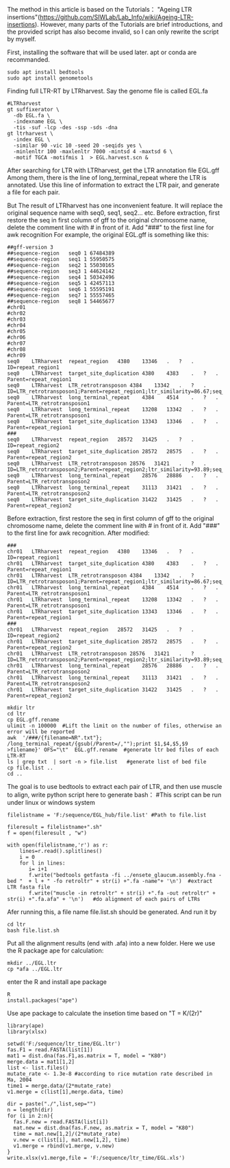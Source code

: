 The method in this article is based on the Tutorials： "Ageing LTR insertions"(https://github.com/SIWLab/Lab_Info/wiki/Ageing-LTR-insertions). However, many parts of the Tutorials are brief introductions, and the provided script has also become invalid, so I can only rewrite the script by myself.  

First, installing the software that will be used later. apt or conda are recommanded.

```
sudo apt install bedtools
sudo apt install genometools
```



Finding full LTR-RT by LTRharvest. Say the genome file is called EGL.fa
```
#LTRharvest
gt suffixerator \
  -db EGL.fa \
  -indexname EGL \
  -tis -suf -lcp -des -ssp -sds -dna
gt ltrharvest \
  -index EGL \
  -similar 90 -vic 10 -seed 20 -seqids yes \
  -minlenltr 100 -maxlenltr 7000 -mintsd 4 -maxtsd 6 \
  -motif TGCA -motifmis 1  > EGL.harvest.scn &
```



After searching for LTR with LTRharvest, get the LTR annotation file EGL.gff
Among them, there is the line of long_terminal_repeat where the LTR is annotated. Use this line of information to extract the LTR pair, and generate a file for each pair.

But The result of LTRharvest has one inconvenient feature. It will replace the original sequence name with seq0, seq1, seq2... etc.
Before extraction, first restore the seq in first column of gff to the original chromosome name, delete the comment line with # in front of it. Add "###" to the first line for awk recognition 
For example, the original EGL.gff is something like this:
```
##gff-version 3
##sequence-region   seq0 1 67484389
##sequence-region   seq1 1 55950575
##sequence-region   seq2 1 55030165
##sequence-region   seq3 1 44624142
##sequence-region   seq4 1 50342496
##sequence-region   seq5 1 42457113
##sequence-region   seq6 1 55595191
##sequence-region   seq7 1 55557465
##sequence-region   seq8 1 54465677
#chr01
#chr02
#chr03
#chr04
#chr05
#chr06
#chr07
#chr08
#chr09
seq0	LTRharvest	repeat_region	4380	13346	.	?	.	ID=repeat_region1
seq0	LTRharvest	target_site_duplication	4380	4383	.	?	.	Parent=repeat_region1
seq0	LTRharvest	LTR_retrotransposon	4384	13342	.	?	.	ID=LTR_retrotransposon1;Parent=repeat_region1;ltr_similarity=86.67;seq_number=0
seq0	LTRharvest	long_terminal_repeat	4384	4514	.	?	.	Parent=LTR_retrotransposon1
seq0	LTRharvest	long_terminal_repeat	13208	13342	.	?	.	Parent=LTR_retrotransposon1
seq0	LTRharvest	target_site_duplication	13343	13346	.	?	.	Parent=repeat_region1
###
seq0	LTRharvest	repeat_region	28572	31425	.	?	.	ID=repeat_region2
seq0	LTRharvest	target_site_duplication	28572	28575	.	?	.	Parent=repeat_region2
seq0	LTRharvest	LTR_retrotransposon	28576	31421	.	?	.	ID=LTR_retrotransposon2;Parent=repeat_region2;ltr_similarity=93.89;seq_number=0
seq0	LTRharvest	long_terminal_repeat	28576	28886	.	?	.	Parent=LTR_retrotransposon2
seq0	LTRharvest	long_terminal_repeat	31113	31421	.	?	.	Parent=LTR_retrotransposon2
seq0	LTRharvest	target_site_duplication	31422	31425	.	?	.	Parent=repeat_region2
```
Before extraction, first restore the seq in first column of gff to the original chromosome name, delete the comment line with # in front of it. Add "###" to the first line for awk recognition. 
After modified:
```
###
chr01	LTRharvest	repeat_region	4380	13346	.	?	.	ID=repeat_region1
chr01	LTRharvest	target_site_duplication	4380	4383	.	?	.	Parent=repeat_region1
chr01	LTRharvest	LTR_retrotransposon	4384	13342	.	?	.	ID=LTR_retrotransposon1;Parent=repeat_region1;ltr_similarity=86.67;seq_number=0
chr01	LTRharvest	long_terminal_repeat	4384	4514	.	?	.	Parent=LTR_retrotransposon1
chr01	LTRharvest	long_terminal_repeat	13208	13342	.	?	.	Parent=LTR_retrotransposon1
chr01	LTRharvest	target_site_duplication	13343	13346	.	?	.	Parent=repeat_region1
###
chr01	LTRharvest	repeat_region	28572	31425	.	?	.	ID=repeat_region2
chr01	LTRharvest	target_site_duplication	28572	28575	.	?	.	Parent=repeat_region2
chr01	LTRharvest	LTR_retrotransposon	28576	31421	.	?	.	ID=LTR_retrotransposon2;Parent=repeat_region2;ltr_similarity=93.89;seq_number=0
chr01	LTRharvest	long_terminal_repeat	28576	28886	.	?	.	Parent=LTR_retrotransposon2
chr01	LTRharvest	long_terminal_repeat	31113	31421	.	?	.	Parent=LTR_retrotransposon2
chr01	LTRharvest	target_site_duplication	31422	31425	.	?	.	Parent=repeat_region2
```


```
mkdir ltr
cd ltr
cp EGL.gff.rename
ulimit -n 100000  #Lift the limit on the number of files, otherwise an error will be reported 
awk  '/###/{filename=NR".txt"}; /long_terminal_repeat/{gsub(/Parent=/,"");print $1,$4,$5,$9  >filename}' OFS="\t"  EGL.gff.rename  #generate ltr bed files of each LTR-RT 
ls | grep txt  | sort -n > file.list   #generate list of bed file
cp file.list ..
cd ..
```


The goal is to use bedtools to extract each pair of LTR, and then use muscle to align, write python script here to generate bash： 
#This script can be run under linux or windows system
```
filelistname = 'F:/sequence/EGL_hub/file.list' #Path to file.list

fileresult = filelistname+".sh"
f = open(fileresult , "w")

with open(filelistname,'r') as r:
    lines=r.read().splitlines()
    i = 0
    for l in lines:
       i= i+1
       f.write("bedtools getfasta -fi ../ensete_glaucum.assembly.fna -bed "  + l + " -fo retroltr" + str(i) +".fa -name"+ '\n')  #extract LTR fasta file
       f.write("muscle -in retroltr" + str(i) +".fa -out retroltr" + str(i) +".fa.afa" + '\n')   #do alignment of each pairs of LTRs

```
Afer running this, a file name file.list.sh should be generated. And run it by
```
cd ltr
bash file.list.sh
```



Put all the alignment results (end with .afa) into a new folder. Here we use the R package ape for calculation: 
```
mkdir ../EGL.ltr
cp *afa ../EGL.ltr
```


enter the R and install ape package
```
R
install.packages("ape")
```

Use ape package to calculate the insetion time based on "T = K/(2r)"
```
library(ape)
library(xlsx)

setwd('F:/sequence/ltr_time/EGL.ltr')
fas.F1 = read.FASTA(list[1])
mat1 = dist.dna(fas.F1,as.matrix = T, model = "K80")
merge.data = mat1[1,2]
list <- list.files()
mutate_rate <- 1.3e-8 #according to rice mutation rate described in Ma, 2004
time1 = merge.data/(2*mutate_rate)
v1.merge = c(list[1],merge.data, time)

dir = paste("./",list,sep="") 
n = length(dir) 
for (i in 2:n){
  fas.F.new = read.FASTA(list[i])
  mat.new = dist.dna(fas.F.new, as.matrix = T, model = "K80")
  time = mat.new[1,2]/(2*mutate_rate)
  v.new = c(list[i], mat.new[1,2], time)
  v1.merge = rbind(v1.merge, v.new)
}
write.xlsx(v1.merge,file = 'F:/sequence/ltr_time/EGL.xls')


```
